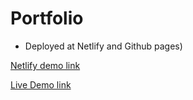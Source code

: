 # Portfolio

- Deployed at Netlify and Github pages) 

[Netlify demo link](https://tirthasawant.netlify.app/)


[Live Demo link](https://codeforlife15.github.io/portfolio/)
